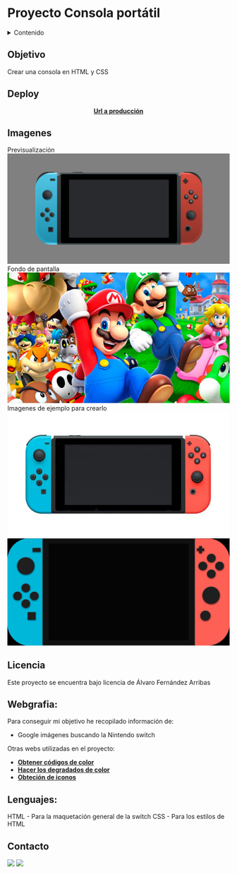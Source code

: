 # Proyecto Consola portátil

<details>
  <summary>Contenido</summary>
  <ol>
    <li><a href="#objetivo">Objetivo</a></li>
    <li><a href="#deploy">Deploy</a></li>
    <li><a href="#imagenes">Imágenes</a></li>
    <li><a href="#licencia">Licencia</a></li>
    <li><a href="#webgrafia">Webgrafia</a></li>
    <li><a href="#lenguajes">Lenguajes</a></li>
    <li><a href="#contacto">Contacto</a></li>
  </ol>
</details>

## Objetivo
Crear una consola en HTML y CSS  
  
## Deploy
<div align="center">
    <a href="https://roekan.github.io/FED-29-05--Proyecto-Consola-/"><strong>Url a producción </strong></a>
</div>

## Imagenes
Previsualización<br/>
<img src="./images/Imagen-nintendo-switch.png"><br/>
Fondo de pantalla<br/>
<img src="./images/fondo.jpg"><br/>
Imagenes de ejemplo para crearlo<br/>
<img src="./images/imagenes-ejemplo/switch.jpg"><br/>
<img src="./images/imagenes-ejemplo/switch-psd.jpg">


## Licencia
Este proyecto se encuentra bajo licencia de Álvaro Fernández Arribas

## Webgrafia:
Para conseguir mi objetivo he recopilado información de:

- Google imágenes buscando la Nintendo switch

Otras webs utilizadas en el proyecto:

- <a href="https://pickcoloronline.com/"><strong>Obtener códigos de color </strong></a>
- <a href="https://cssgradient.io/"><strong>Hacer los degradados de color </strong></a>
- <a href="https://www.iconhunt.site/"><strong>Obteción de iconos </strong></a>

## Lenguajes:

HTML - Para la maquetación general de la switch
CSS - Para los estilos de HTML

## Contacto

<a href = "mailto:roekan03@gmail.com"><img src="https://img.shields.io/badge/Gmail-C6362C?style=for-the-badge&logo=gmail&logoColor=white" target="_blank"></a>
<a href="https://es.linkedin.com/in/alvaro-fern%C3%A1ndez-arribas-120963223" target="_blank"><img src="https://img.shields.io/badge/-LinkedIn-%230077B5?style=for-the-badge&logo=linkedin&logoColor=white" target="_blank"></a> 
</p>
